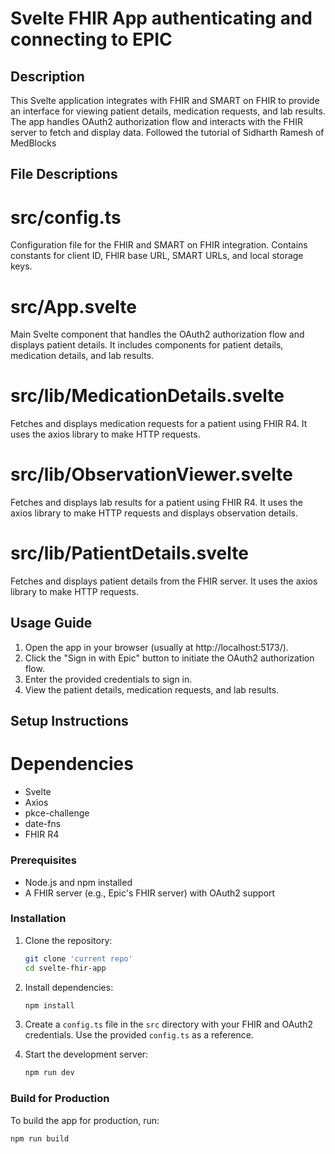 # Svelte FHIR App authenticating and connecting to EPIC

## Description
This Svelte application integrates with FHIR and SMART on FHIR to provide an interface for viewing patient details, medication requests, and lab results. The app handles OAuth2 authorization flow and interacts with the FHIR server to fetch and display data. Followed the tutorial of Sidharth Ramesh of MedBlocks

## File Descriptions

# src/config.ts
Configuration file for the FHIR and SMART on FHIR integration. Contains constants for client ID, FHIR base URL, SMART URLs, and local storage keys.

# src/App.svelte
Main Svelte component that handles the OAuth2 authorization flow and displays patient details. It includes components for patient details, medication details, and lab results.

# src/lib/MedicationDetails.svelte
Fetches and displays medication requests for a patient using FHIR R4. It uses the axios library to make HTTP requests.

# src/lib/ObservationViewer.svelte
Fetches and displays lab results for a patient using FHIR R4. It uses the axios library to make HTTP requests and displays observation details.

# src/lib/PatientDetails.svelte
Fetches and displays patient details from the FHIR server. It uses the axios library to make HTTP requests.

## Usage Guide
1. Open the app in your browser (usually at http://localhost:5173/).
2. Click the "Sign in with Epic" button to initiate the OAuth2 authorization flow.
3. Enter the provided credentials to sign in.
4. View the patient details, medication requests, and lab results.

## Setup Instructions

# Dependencies
- Svelte
- Axios
- pkce-challenge
- date-fns
- FHIR R4

### Prerequisites
- Node.js and npm installed
- A FHIR server (e.g., Epic's FHIR server) with OAuth2 support

### Installation
1. Clone the repository:
    ```sh
    git clone 'current repo'
    cd svelte-fhir-app
    ```

2. Install dependencies:
    ```sh
    npm install
    ```

3. Create a `config.ts` file in the `src` directory with your FHIR and OAuth2 credentials. Use the provided `config.ts` as a reference.

4. Start the development server:
    ```sh
    npm run dev
    ```

### Build for Production
To build the app for production, run:
```sh
npm run build
